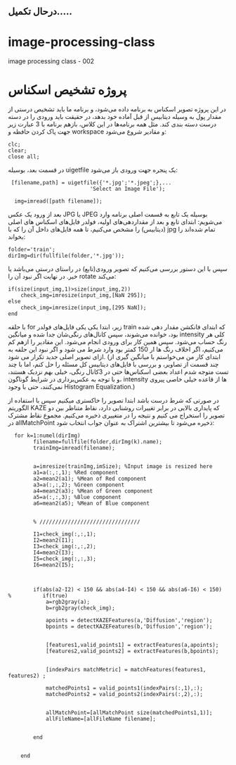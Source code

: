 ## درحال تکمیل.....
# image-processing-class
image processing class - 002

# پروژه تشخیص اسکناس
در این پروژه تصویر اسکناس به برنامه داده می‌شود، و برنامه ما باید تشخیص درستی از مقدار پول به وسیله دیتابیس از قبل آماده خود بدهد، در حقیقت باید ورودی را در دسته درست دسته بندی کند.
مثل همه برنامه‌ها در این کلاس، بازهم برنامه با 3 عبارت زیر جهت پاک کردن حافظه و workspace و مقادیر شروع می‌شود:
```
clc;
clear;
close all;
```
در قسمت بعد، بوسیله uigetfile یک پنجره جهت ورودی باز می‌شود:
```
 [filename,path] = uigetfile({'*.jpg';'*.jpeg';},...
                          'Select an Image File');

  img=imread([path filename]);
```

بعد از ورود یک عکس JPG یا JPEG بوسیله یک تابع به قسمت اصلی برنامه وارد می‌شویم:
ابتدای تابع و بعد از مقدار‌دهی‌های اولیه‌، فولدر فایل‌های اسکناس های اصلی (دیتابیس) را مشخص می‌کنیم، تا همه فایل‌های داخل آن را که با jpg تمام شده‌اند را بخواند:
```
folder='train';
dirImg=dir(fullfile(folder,'*.jpg'));
```
 سپس با این دستور بررسی می‌کنیم که تصویر ورودی(تابع) در راستای درستی می‌باشد یا خیر. در نهایت اگر نبود آن را rotate می‌کند:
```
if(size(input_img,1)>size(input_img,2))
    check_img=imresize(input_img,[NaN 295]);   
else
    check_img=imresize(input_img,[295 NaN]);
end
```
با حلقه for زیر، ابتدا یکی یکی فایل‌های فولدر train که ابتدای فانکشن مقدار دهی شده بود، خوانده می‌شوند، سپس کانال‌های رنگی‌شان جدا شده و میانگین intensity کلی هر رنگ حساب می‌شود. سپس همین کار برای ورودی انجام می‌شود. این مقادیر را ازهم کم می‌کنیم، اگر اخلاف رنگ ها ار 150 کمتر بود وارد شرط می شود و اگر نبود این حلقه به ازای تصویر اصلی جدید تکرار می شود. (ابتدای کار من می‌خواستم با میانگین گیری از چند قسمت از تصاویر، و بررسی با فایل‌های دیتابیس کل مسئله را حل کنم، اما با چند تست متوجه شدم اعداد بعضی اسکناس‌ها حتی در 3کانال رنگی، خیلی بهم نزدیک هستند، و با توجه به عکس‌برداری در شرایط گوناگون، intensity ها از قاعده خیلی خاصی پیروی نمی‌کنند، حتی با وجود Histogram Equalization.)

در صورتی که شرط درست باشد ابتدا تصویر را خاکستری میکنیم سپس با استفاده از الگوریتم KAZE که پایداری بالایی در برابر تغییرات روشنایی دارد، نقاط متناظر بین دو تصویر را استخراج می کنیم و نتیجه را در متغییری ذخیره می‌کنیم. مجموع نقاط مشترک در allMatchPoint ذخیره می‌شود تا بیشترین اشتراک به عنوان جواب انتخاب شود:


```
  for k=1:numel(dirImg)
        filename=fullfile(folder,dirImg(k).name);
        trainImg=imread(filename);

        
        a=imresize(trainImg,imSize); %Input image is resized here
        a1=a(:,:,1); %Red component
        a2=mean2(a1); %Mean of Red component
        a3=a(:,:,2); %Green component
        a4=mean2(a3); %Mean of Green component
        a5=a(:,:,3); %Blue component
        a6=mean2(a5); %Mean of Blue component
        
        
        % ////////////////////////////////
        
        I1=check_img(:,:,1);
        I2=mean2(I1);
        I3=check_img(:,:,2);
        I4=mean2(I3);
        I5=check_img(:,:,3);
        I6=mean2(I5);
        
                
        
        if(abs(a2-I2) < 150 && abs(a4-I4) < 150 && abs(a6-I6) < 150)
%          if(true)   
            a=rgb2gray(a);
            b=rgb2gray(check_img);
            
            apoints = detectKAZEFeatures(a,'Diffusion','region');
            bpoints = detectKAZEFeatures(b,'Diffusion','region');
            
            
            [features1,valid_points1] = extractFeatures(a,apoints);
            [features2,valid_points2] = extractFeatures(b,bpoints);
            
            
            [indexPairs matchMetric] = matchFeatures(features1, features2) ;
            
            matchedPoints1 = valid_points1(indexPairs(:,1),:);
            matchedPoints2 = valid_points2(indexPairs(:,2),:);
            
            
            allMatchPoint=[allMatchPoint size(matchedPoints1,1)];
            allFileName=[allFileName filename];
            
            
        end
        
        
    end
```

